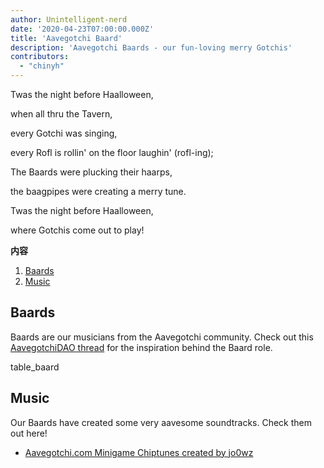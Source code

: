 ```yaml
---
author: Unintelligent-nerd
date: '2020-04-23T07:00:00.000Z'
title: 'Aavegotchi Baard'
description: 'Aavegotchi Baards - our fun-loving merry Gotchis'
contributors:
  - "chinyh"
---
```


Twas the night before Haalloween,

when all thru the Tavern,

every Gotchi was singing,

every Rofl is rollin' on the floor laughin' (rofl-ing);

The Baards were plucking their haarps,

the baagpipes were creating a merry tune.

Twas the night before Haalloween,

where Gotchis come out to play!

<div class="contentsBox">

**内容**

<ol>
<li><a href=#baards>Baards</a></li>
<li><a href=#music>Music</a></li>
</ol>

</div>

## Baards

Baards are our musicians from the Aavegotchi community. Check out this [AavegotchiDAO thread](https://dao.aavegotchi.com/t/aavegotchi-8-bit-music-task-force/1637) for the inspiration behind the Baard role.

table_baard

## Music

Our Baards have created some very aavesome soundtracks. Check them out here!

* [Aavegotchi.com Minigame Chiptunes created by jo0wz](https://soundcloud.com/jowijames/sets/aavegotchicom-minigame-chiptunes)